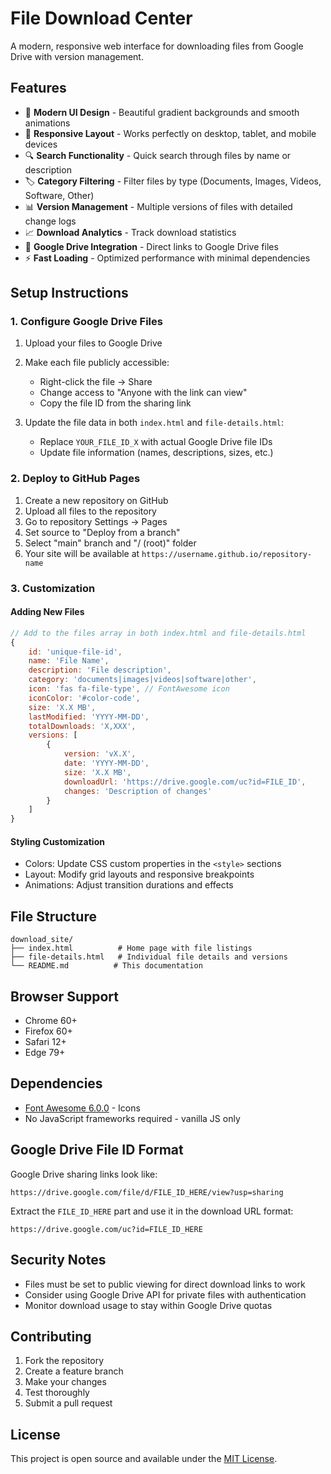 # File Download Center

A modern, responsive web interface for downloading files from Google Drive with version management.

## Features

- 🎨 **Modern UI Design** - Beautiful gradient backgrounds and smooth animations
- 📱 **Responsive Layout** - Works perfectly on desktop, tablet, and mobile devices
- 🔍 **Search Functionality** - Quick search through files by name or description
- 🏷️ **Category Filtering** - Filter files by type (Documents, Images, Videos, Software, Other)
- 📊 **Version Management** - Multiple versions of files with detailed change logs
- 📈 **Download Analytics** - Track download statistics
- 🔗 **Google Drive Integration** - Direct links to Google Drive files
- ⚡ **Fast Loading** - Optimized performance with minimal dependencies

## Setup Instructions

### 1. Configure Google Drive Files

1. Upload your files to Google Drive
2. Make each file publicly accessible:
   - Right-click the file → Share
   - Change access to "Anyone with the link can view"
   - Copy the file ID from the sharing link

3. Update the file data in both `index.html` and `file-details.html`:
   - Replace `YOUR_FILE_ID_X` with actual Google Drive file IDs
   - Update file information (names, descriptions, sizes, etc.)

### 2. Deploy to GitHub Pages

1. Create a new repository on GitHub
2. Upload all files to the repository
3. Go to repository Settings → Pages
4. Set source to "Deploy from a branch"
5. Select "main" branch and "/ (root)" folder
6. Your site will be available at `https://username.github.io/repository-name`

### 3. Customization

#### Adding New Files
```javascript
// Add to the files array in both index.html and file-details.html
{
    id: 'unique-file-id',
    name: 'File Name',
    description: 'File description',
    category: 'documents|images|videos|software|other',
    icon: 'fas fa-file-type', // FontAwesome icon
    iconColor: '#color-code',
    size: 'X.X MB',
    lastModified: 'YYYY-MM-DD',
    totalDownloads: 'X,XXX',
    versions: [
        {
            version: 'vX.X',
            date: 'YYYY-MM-DD',
            size: 'X.X MB',
            downloadUrl: 'https://drive.google.com/uc?id=FILE_ID',
            changes: 'Description of changes'
        }
    ]
}
```

#### Styling Customization
- Colors: Update CSS custom properties in the `<style>` sections
- Layout: Modify grid layouts and responsive breakpoints
- Animations: Adjust transition durations and effects

## File Structure

```
download_site/
├── index.html          # Home page with file listings
├── file-details.html   # Individual file details and versions
└── README.md          # This documentation
```

## Browser Support

- Chrome 60+
- Firefox 60+
- Safari 12+
- Edge 79+

## Dependencies

- [Font Awesome 6.0.0](https://fontawesome.com/) - Icons
- No JavaScript frameworks required - vanilla JS only

## Google Drive File ID Format

Google Drive sharing links look like:
```
https://drive.google.com/file/d/FILE_ID_HERE/view?usp=sharing
```

Extract the `FILE_ID_HERE` part and use it in the download URL format:
```
https://drive.google.com/uc?id=FILE_ID_HERE
```

## Security Notes

- Files must be set to public viewing for direct download links to work
- Consider using Google Drive API for private files with authentication
- Monitor download usage to stay within Google Drive quotas

## Contributing

1. Fork the repository
2. Create a feature branch
3. Make your changes
4. Test thoroughly
5. Submit a pull request

## License

This project is open source and available under the [MIT License](LICENSE).
